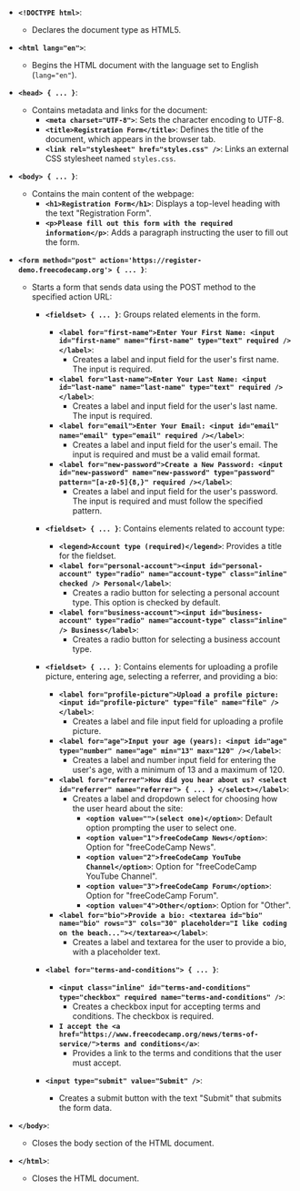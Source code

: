 - **`<!DOCTYPE html>`**:
  - Declares the document type as HTML5.

- **`<html lang="en">`**:
  - Begins the HTML document with the language set to English (`lang="en"`).

- **`<head> { ... }`**:
  - Contains metadata and links for the document:
    - **`<meta charset="UTF-8">`**: Sets the character encoding to UTF-8.
    - **`<title>Registration Form</title>`**: Defines the title of the document, which appears in the browser tab.
    - **`<link rel="stylesheet" href="styles.css" />`**: Links an external CSS stylesheet named `styles.css`.

- **`<body> { ... }`**:
  - Contains the main content of the webpage:
    - **`<h1>Registration Form</h1>`**: Displays a top-level heading with the text "Registration Form".
    - **`<p>Please fill out this form with the required information</p>`**: Adds a paragraph instructing the user to fill out the form.

- **`<form method="post" action='https://register-demo.freecodecamp.org'> { ... }`**:
  - Starts a form that sends data using the POST method to the specified action URL:
    - **`<fieldset> { ... }`**: Groups related elements in the form.
      - **`<label for="first-name">Enter Your First Name: <input id="first-name" name="first-name" type="text" required /></label>`**:
        - Creates a label and input field for the user's first name. The input is required.
      - **`<label for="last-name">Enter Your Last Name: <input id="last-name" name="last-name" type="text" required /></label>`**:
        - Creates a label and input field for the user's last name. The input is required.
      - **`<label for="email">Enter Your Email: <input id="email" name="email" type="email" required /></label>`**:
        - Creates a label and input field for the user's email. The input is required and must be a valid email format.
      - **`<label for="new-password">Create a New Password: <input id="new-password" name="new-password" type="password" pattern="[a-z0-5]{8,}" required /></label>`**:
        - Creates a label and input field for the user's password. The input is required and must follow the specified pattern.

    - **`<fieldset> { ... }`**: Contains elements related to account type:
      - **`<legend>Account type (required)</legend>`**: Provides a title for the fieldset.
      - **`<label for="personal-account"><input id="personal-account" type="radio" name="account-type" class="inline" checked /> Personal</label>`**:
        - Creates a radio button for selecting a personal account type. This option is checked by default.
      - **`<label for="business-account"><input id="business-account" type="radio" name="account-type" class="inline" /> Business</label>`**:
        - Creates a radio button for selecting a business account type.

    - **`<fieldset> { ... }`**: Contains elements for uploading a profile picture, entering age, selecting a referrer, and providing a bio:
      - **`<label for="profile-picture">Upload a profile picture: <input id="profile-picture" type="file" name="file" /></label>`**:
        - Creates a label and file input field for uploading a profile picture.
      - **`<label for="age">Input your age (years): <input id="age" type="number" name="age" min="13" max="120" /></label>`**:
        - Creates a label and number input field for entering the user's age, with a minimum of 13 and a maximum of 120.
      - **`<label for="referrer">How did you hear about us? <select id="referrer" name="referrer"> { ... } </select></label>`**:
        - Creates a label and dropdown select for choosing how the user heard about the site:
          - **`<option value="">(select one)</option>`**: Default option prompting the user to select one.
          - **`<option value="1">freeCodeCamp News</option>`**: Option for "freeCodeCamp News".
          - **`<option value="2">freeCodeCamp YouTube Channel</option>`**: Option for "freeCodeCamp YouTube Channel".
          - **`<option value="3">freeCodeCamp Forum</option>`**: Option for "freeCodeCamp Forum".
          - **`<option value="4">Other</option>`**: Option for "Other".
      - **`<label for="bio">Provide a bio: <textarea id="bio" name="bio" rows="3" cols="30" placeholder="I like coding on the beach..."></textarea></label>`**:
        - Creates a label and textarea for the user to provide a bio, with a placeholder text.

    - **`<label for="terms-and-conditions"> { ... }`**:
      - **`<input class="inline" id="terms-and-conditions" type="checkbox" required name="terms-and-conditions" />`**:
        - Creates a checkbox input for accepting terms and conditions. The checkbox is required.
      - **`I accept the <a href="https://www.freecodecamp.org/news/terms-of-service/">terms and conditions</a>`**:
        - Provides a link to the terms and conditions that the user must accept.

    - **`<input type="submit" value="Submit" />`**:
      - Creates a submit button with the text "Submit" that submits the form data.

- **`</body>`**:
  - Closes the body section of the HTML document.

- **`</html>`**:
  - Closes the HTML document.
